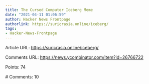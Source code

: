 ```yaml
---
title: The Cursed Computer Iceberg Meme
date: "2021-04-11 01:06:59"
author: Hacker News Frontpage
authorlink: https://suricrasia.online/iceberg/
tags:
- Hacker-News-Frontpage
---
```


<p>Article URL: <a href="https://suricrasia.online/iceberg/">https://suricrasia.online/iceberg/</a></p>
<p>Comments URL: <a href="https://news.ycombinator.com/item?id=26766722">https://news.ycombinator.com/item?id=26766722</a></p>
<p>Points: 74</p>
<p># Comments: 10</p>
